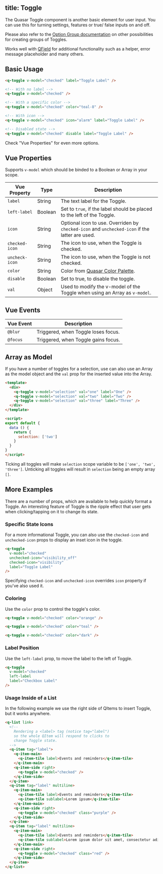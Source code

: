 title: Toggle
---
The Quasar Toggle component is another basic element for user input. You can use this for turning settings, features or true/ false inputs on and off.
<input type="hidden" data-fullpage-demo="forms/toggle">

Please also refer to the [Option Group documentation](/components/option-group.html) on other possibilities for creating groups of Toggles.

Works well with [QField](/components/field.html) for additional functionality such as a helper, error message placeholder and many others.

## Basic Usage

``` html
<q-toggle v-model="checked" label="Toggle Label" />

<!-- With no label -->
<q-toggle v-model="checked" />

<!-- With a specific color -->
<q-toggle v-model="checked" color="teal-8" />

<!-- With icon -->
<q-toggle v-model="checked" icon="alarm" label="Toggle Label" />

<!-- Disabled state -->
<q-toggle v-model="checked" disable label="Toggle Label" />
```

Check "Vue Properties" for even more options.

## Vue Properties
Supports `v-model` which should be binded to a Boolean or Array in your scope.

| Vue Property | Type | Description |
| --- | --- | --- |
| `label` | String | The text label for the Toggle. |
| `left-label` | Boolean | Set to `true`, if the label should be placed to the left of the Toggle. |
| `icon` | String | Optional icon to use. Overriden by `checked-icon` and `unchecked-icon` if the latter are used. |
| `checked-icon` | String | The icon to use, when the Toggle is checked. |
| `uncheck-icon` | String | The icon to use, when the Toggle is not checked. |
| `color` | String | Color from [Quasar Color Palette](/components/color-palette.html). |
| `disable` | Boolean | Set to true, to disable the toggle. |
| `val` | Object  | Used to modify the v-model of the Toggle when using an Array as `v-model`. |

## Vue Events
| Vue Event | Description |
| --- | --- |
| `@blur` | Triggered, when Toggle loses focus. |
| `@focus` | Triggered, when Toggle gains focus. |

## Array as Model
If you have a number of toggles for a selection, use can also use an Array as the model object and the `val` prop for the inserted value into the Array.

```html
<template>
  <div>
    <q-toggle v-model="selection" val="one" label="One" />
    <q-toggle v-model="selection" val="two" label="Two" />
    <q-toggle v-model="selection" val="three" label="Three" />
  </div>
</template>

<script>
export default {
  data () {
    return {
      selection: ['two']
    }
  }
}
</script>
```

Ticking all toggles will make `selection` scope variable to be `['one', 'two', 'three']`. Unticking all toggles will result in `selection` being an empty array `[]`.

## More Examples
There are a number of props, which are available to help quickly format a Toggle. An interesting feature of Toggle is the ripple effect that user gets when clicking/tapping on it to change its state.

### Specific State Icons
For a more informational Toggle, you can also use the `checked-icon` and `unchecked-icon` props to display an inset icon in the toggle.

```html
<q-toggle
  v-model="checked"
  unchecked-icon="visibility_off"
  checked-icon="visibility"
  label="Toggle Label"
/>
```

Specifying `checked-icon` and `unchecked-icon` overrides `icon` property if you've also used it.

### Coloring
Use the `color` prop to control the toggle's color.

``` html
<q-toggle v-model="checked" color="orange" />

<q-toggle v-model="checked" color="teal" />

<q-toggle v-model="checked" color="dark" />
```

### Label Position
Use the `left-label` prop, to move the label to the left of Toggle.

```html
<q-toggle
  v-model="checked"
  left-label
  label="Checkbox Label"
/>
```

### Usage Inside of a List
In the following example we use the right side of QItems to insert Toggle, but it works anywhere.

```html
<q-list link>
  <!--
    Rendering a <label> tag (notice tag="label")
    so the whole QItem will respond to clicks to
    change Toggle state.
  -->
  <q-item tag="label">
    <q-item-main>
      <q-item-tile label>Events and reminders</q-item-tile>
    </q-item-main>
    <q-item-side right>
      <q-toggle v-model="checked" />
    </q-item-side>
  </q-item>
  <q-item tag="label" multiline>
    <q-item-main>
      <q-item-tile label>Events and reminders</q-item-tile>
      <q-item-tile sublabel>Lorem ipsum</q-item-tile>
    </q-item-main>
    <q-item-side right>
      <q-toggle v-model="checked" class="purple" />
    </q-item-side>
  </q-item>
  <q-item tag="label" multiline>
    <q-item-main>
      <q-item-tile label>Events and reminders</q-item-tile>
      <q-item-tile sublabel>Lorem ipsum dolor sit amet, consectetur adipisicing elit, sed do eiusmod tempor incididunt ut labore et dolore magna aliqua. Ut enim ad minim veniam, quis nostrud exercitation ullamco laboris nisi ut aliquip ex ea commodo consequat. Duis aute irure dolor in reprehenderit in voluptate velit esse cillum dolore eu fugiat nulla pariatur. Excepteur sint occaecat cupidatat non proident, sunt in culpa qui officia deserunt mollit anim id est laborum.</q-item-tile>
    </q-item-main>
    <q-item-side right>
      <q-toggle v-model="checked" class="red" />
    </q-item-side>
  </q-item>
</q-list>
```
